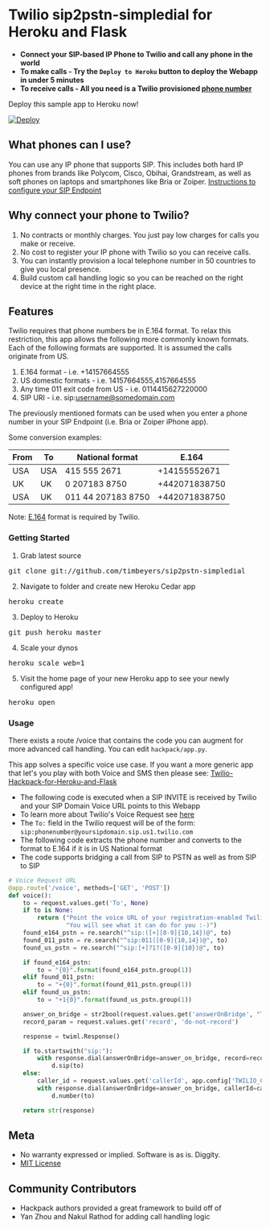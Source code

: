 # Twilio sip2pstn-simpledial for Heroku and Flask
* <b> Connect your SIP-based IP Phone to Twilio and call any phone in the world </b>
* <b> To make calls - Try the `Deploy to Heroku` button to deploy the Webapp in under 5 minutes </b>
* <b> To receive calls - All you need is a Twilio provisioned [phone number](https://www.twilio.com/user/account/phone-numbers/incoming) </b>

Deploy this sample app to Heroku now!

[![Deploy](https://www.herokucdn.com/deploy/button.png)](https://heroku.com/deploy?template=https://github.com/amcp/sip2pstn-simpledial.git)

## What phones can I use?
You can use any IP phone that supports SIP. This includes both hard IP phones from brands like Polycom, Cisco, Obihai, Grandstream, as well as soft phones on laptops and smartphones like Bria or Zoiper.
[Instructions to configure your SIP Endpoint](https://www.twilio.com/docs/api/twilio-sip/pv-sip-registration#configure-your-sip-endpoint)

## Why connect your phone to Twilio?
1. No contracts or monthly charges. You just pay low charges for calls you make or receive.
2. No cost to register your IP phone with Twilio so you can receive calls.
3. You can instantly provision a local telephone number in 50 countries to give you local presence.
4. Build custom call handling logic so you can be reached on the right device at the right time in the right place.

## Features
Twilio requires that phone numbers be in E.164 format. To relax this restriction, this app allows the following more commonly known formats.
Each of the following formats are supported. It is assumed the calls originate from US.

1. E.164 format - i.e. +14157664555
2. US domestic formats - i.e. 14157664555,4157664555
3. Any time 011 exit code from US - i.e. 0114415627220000
4. SIP URI - i.e. sip:username@somedomain.com

The previously mentioned formats can be used when you enter a phone number in your SIP Endpoint (i.e. Bria or Zoiper iPhone app).

Some conversion examples:

From        | To          | National format     |  E.164
------------|-------------|---------------------|-----------------------
USA         | USA         | 415 555 2671        |  +14155552671
UK          | UK          | 0 207183 8750       |  +442071838750
USA         | UK          | 011 44 207183 8750  |  +442071838750

Note: [E.164](https://en.wikipedia.org/wiki/E.164) format is required by Twilio.


### Getting Started 

1) Grab latest source
<pre>
git clone git://github.com/timbeyers/sip2pstn-simpledial 
</pre>

2) Navigate to folder and create new Heroku Cedar app
<pre>
heroku create
</pre>

3) Deploy to Heroku
<pre>
git push heroku master
</pre>

4) Scale your dynos
<pre>
heroku scale web=1
</pre>

5) Visit the home page of your new Heroku app to see your newly configured app!
<pre>
heroku open
</pre>


### Usage

There exists a route /voice that contains the code you can augment for more advanced call handling. 
You can edit `hackpack/app.py`.

This app solves a specific voice use case. If you want a more generic app that let's you play with both Voice and SMS then please see: [Twilio-Hackpack-for-Heroku-and-Flask](https://github.com/RobSpectre/Twilio-Hackpack-for-Heroku-and-Flask)

* The following code is executed when a SIP INVITE is received by Twilio and your SIP Domain Voice URL points to this Webapp
* To learn more about Twilio's Voice Request see [here](https://www.twilio.com/docs/api/twiml/twilio_request)
* The `To:` field in the Twilio request will be of the form: `sip:phonenumber@yoursipdomain.sip.us1.twilio.com`
* The following code extracts the phone number and converts to the format to E.164 if it is in US National format
* The code supports bridging a call from SIP to PSTN as well as from SIP to SIP

```python
# Voice Request URL
@app.route('/voice', methods=['GET', 'POST'])
def voice():
    to = request.values.get('To', None)
    if to is None:
        return ("Point the voice URL of your registration-enabled Twilio SIP domain to this script. "
                "You will see what it can do for you :-)")
    found_e164_pstn = re.search("^sip:([+][0-9]{10,14})@", to)
    found_011_pstn = re.search("^sip:011([0-9]{10,14})@", to)
    found_us_pstn = re.search("^sip:[+]?1?([0-9]{10})@", to)

    if found_e164_pstn:
        to = "{0}".format(found_e164_pstn.group(1))
    elif found_011_pstn:
        to = "+{0}".format(found_011_pstn.group(1))
    elif found_us_pstn:
        to = "+1{0}".format(found_us_pstn.group(1))

    answer_on_bridge = str2bool(request.values.get('answerOnBridge', "True"))
    record_param = request.values.get('record', 'do-not-record')

    response = twiml.Response()

    if to.startswith("sip:"):
        with response.dial(answerOnBridge=answer_on_bridge, record=record_param) as d:
            d.sip(to)
    else:
        caller_id = request.values.get('callerId', app.config['TWILIO_CALLER_ID'])
        with response.dial(answerOnBridge=answer_on_bridge, callerId=caller_id, record=record_param) as d:
            d.number(to)

    return str(response)
```


## Meta 

* No warranty expressed or implied.  Software is as is. Diggity.
* [MIT License](http://www.opensource.org/licenses/mit-license.html)

## Community Contributors
* Hackpack authors provided a great framework to build off of
* Yan Zhou and  Nakul Rathod for adding call handling logic
